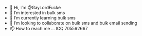 - 👋 Hi, I’m @GayLordFucke
- 👀 I’m interested in bulk sms
- 🌱 I’m currently learning bulk sms
- 💞️ I’m looking to collaborate on bulk sms and bulk email sending
- 📫 How to reach me ... ICQ 705562667

<!---
GayLordFucke/GayLordFucke is a ✨ special ✨ repository because its `README.md` (this file) appears on your GitHub profile.
You can click the Preview link to take a look at your changes.
--->
